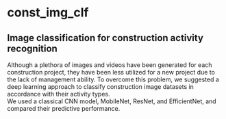# const_img_clf
## Image classification for construction activity recognition

Although a plethora of images and videos have been generated for each construction project, they have been less utilized for a new project due to the lack of management ability. To overcome this problem, we suggested a deep learning approach to classify construction image datasets in accordance with their activity types.  
We used a classical CNN model, MobileNet, ResNet, and EfficientNet, and compared their predictive performance.
